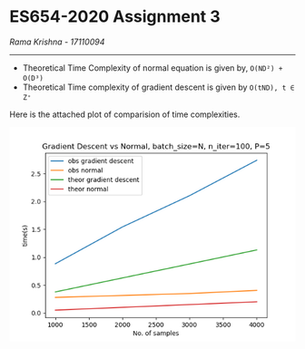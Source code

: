 # ES654-2020 Assignment 3

*Rama Krishna* - *17110094*

------

- Theoretical Time Complexity of normal equation is given by, `O(ND²) + O(D³)`
- Theoretical Time complexity of gradient descent is given by `O(tND), t ∈ Ζ⁺`

Here is the attached plot of comparision of time complexities.

![time](Images\Q8time.png)
